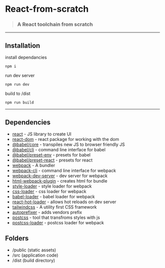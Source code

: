 # React-from-scratch 

> ### A React toolchain from scratch 

----------

## Installation

install dependancies

    npm i

run dev server

    npm run dev

build to /dist

    npm run build
  
----------

## Dependencies

- [react](https://github.com/facebook/react) - JS library to create UI
- [react-dom](https://github.com/facebook/react) - react package for working with the dom
- [@babel/core](https://github.com/babel/babel) - transpiles new JS to browser friendly JS
- [@babel/cli](https://github.com/babel/babel) - command line interface for babel
- [@babel/preset-env](https://github.com/babel/babel) - presets for babel
- [@babel/preset-react](https://github.com/babel/babel) - presets for react
- [webpack](https://github.com/webpack/webpack) - A bundler
- [webpack-cli](https://github.com/webpack/webpack-cli) - command line interface for webpack
- [webpack-dev-server](https://github.com/webpack/webpack-dev-server) - dev server for webpack
- [html-webpack-plugin](https://github.com/jantimon/html-webpack-plugin) - creates html for bundle
- [style-loader](https://github.com/webpack-contrib/style-loader) - style loader for webpack
- [css-loader](https://github.com/webpack-contrib/css-loader) - css loader for webpack
- [babel-loader](https://github.com/webpack-contrib/css-loader) - babel loader for webpack
- [react-hot-loader](https://github.com/gaearon/react-hot-loader) - allows hot reloads on dev server
- [tailwindcss](https://github.com/tailwindlabs/tailwindcss) - A utility first CSS framework
- [autoprefixer](https://github.com/postcss/autoprefixer) - adds vendors prefix
- [postcss](https://github.com/postcss/postcss) - tool that transfroms styles with js
- [postcss-loader](https://github.com/webpack-contrib/postcss-loader) - postcss loader for webpack

## Folders

- /public (static assets)
- /src (application code)
- /dist (build directory)